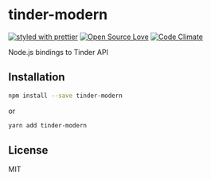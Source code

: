 # tinder-modern

[![styled with prettier](https://img.shields.io/badge/styled_with-prettier-ff69b4.svg)](https://github.com/prettier/prettier)
[![Open Source Love](https://badges.frapsoft.com/os/mit/mit.svg?v=102)](https://github.com/ellerbrock/open-source-badge/)
[![Code Climate](https://codeclimate.com/github/wasd171/tinder-modern/badges/gpa.svg)](https://codeclimate.com/github/wasd171/tinder-modern)

Node.js bindings to Tinder API

## Installation

```bash
npm install --save tinder-modern
```

or

```bash
yarn add tinder-modern
```

## License

MIT